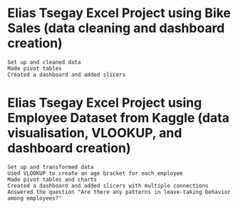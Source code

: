 # Elias Tsegay Excel Project using Bike Sales (data cleaning and dashboard creation)
    Set up and cleaned data
    Made pivot tables
    Created a dashboard and added slicers

# Elias Tsegay Excel Project using Employee Dataset from Kaggle (data visualisation, VLOOKUP, and dashboard creation)
    Set up and transformed data
    Used VLOOKUP to create an age bracket for each employee
    Made pivot tables and charts
    Created a dashboard and added slicers with multiple connections
    Answered the question "Are there any patterns in leave-taking behavior among employees?"
